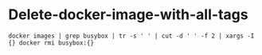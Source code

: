 # Delete-docker-image-with-all-tags

```
docker images | grep busybox | tr -s ' ' | cut -d ' ' -f 2 | xargs -I {} docker rmi busybox:{}
```

